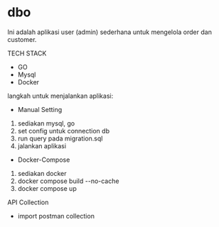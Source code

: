 # dbo

Ini adalah aplikasi user (admin) sederhana untuk mengelola order dan customer.

TECH STACK
- GO
- Mysql
- Docker

 
langkah untuk menjalankan aplikasi:
- Manual Setting
1. sediakan mysql, go
2. set config untuk connection db
3. run query pada migration.sql
4. jalankan aplikasi

- Docker-Compose
1. sediakan docker
2. docker compose build --no-cache  
3. docker compose up 


API Collection
- import postman collection